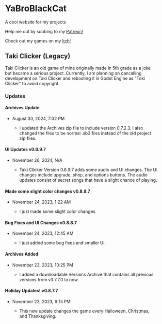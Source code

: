 # YaBroBlackCat
A cool website for my projects

Help me out by subbing to my [Patreon!](https://patreon.com/yabroblackcat)

Check out my games on my [Itch!](https://ycreate.itch.io)

## Taki Clicker (Legacy)
Taki Clicker is an old game of mine originally made in 5th grade as a joke but became a serious project.
Currently, I am planning on cancelling development on Taki Clicker and rebooting it in Godot Engine as "Toki Clicker" to avoid copyright.
### Updates

#### Archives Update
 - ​August 30, 2024, 7:02 PM

   - I updated the Archives zip file to include version 0.7.2.3. I also changed the files to be normal .sb3 files instead of the old project zip files.

#### UI Updates v0.8.9.7
 - November 26, 2024, N/A
   
   - Taki Clicker Version 0.8.9.7 adds some audio and UI changes. The UI changes include upgrade, shop, and options buttons. The audio updates consist of  secret songs that have a slight chance of playing.

#### Made some slight color changes v0.8.8.7
 - November 24, 2023, 1:22 AM

   - I just made some slight color changes.

#### Bug Fixes and UI Changes v0.8.8.7
 - November 24, 2023, 12:45 AM

   - I just added some bug fixes and smaller UI.

#### Archives Added
 - November 23, 2023, 10:25 PM

   - I added a downloadable Versions Archive that contains all previous versions from v0.7.7.0 to now.

#### Holiday Updates! v0.8.7.7
 - November 23, 2023, 6:15 PM

   - This new update changes the game every Halloween, Christmas, and Thanksgiving.
